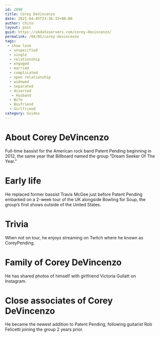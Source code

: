 ```yaml
---
id: 2890
title: Corey DeVincenzo
date: 2021-04-05T23:36:33+00:00
author: chito
layout: post
guid: https://ukdataservers.com/corey-devincenzo/
permalink: /04/05/corey-devincenzo
tags:
 - show love
  - unspecified
  - single
  - relationship
  - engaged
  - married
  - complicated
  - open relationship
  - widowed
  - separated
  - divorced
   - Husband
  - Wife
  - Boyfriend
  - Girlfriend
category: Guides
---
```




  
  
#  About Corey DeVincenzo
                  
                  
                  
Full-time bassist for the American rock band Patent Pending beginning in 2012, the same year that Billboard named the group &#8220;Dream Seeker Of The Year.&#8221;
                  
                
                
                
# Early life
                  
                  
                  
He replaced former bassist Travis McGee just before Patent Pending embarked on a 2-week tour of the UK alongside Bowling for Soup, the group&#8217;s first shows outside of the United States.
                  
                
                
                
# Trivia
                  
                  
                  
When not on tour, he enjoys streaming on Twitch where he known as CoreyPending.
                  
                
                
                
# Family of Corey DeVincenzo
                  
                  
                  
He has shared photos of himself with girlfriend Victoria Gullatt on Instagram.
                  
                
                
                
# Close associates of Corey DeVincenzo
                  
                  
                  
He became the newest addition to Patent Pending, following guitarist Rob Felicetti joining the group 2 years prior.
                  
                
              
            
          
          
          
    
    
  
